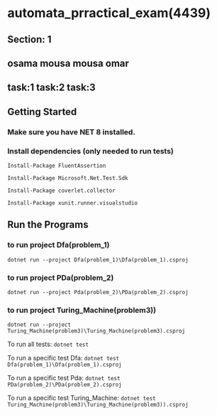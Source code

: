 # automata_prractical_exam(4439)
## Section: 1
## osama mousa mousa omar
## task:1       task:2     task:3

## Getting Started
### Make sure you have NET 8 installed. 

### Install dependencies (only needed to run tests) 

 
 ``` Install-Package FluentAssertion ```
 
``` Install-Package Microsoft.Net.Test.Sdk ```

``` Install-Package coverlet.collector ```

 ``` Install-Package xunit.runner.visualstudio ```


## Run the Programs
### to run project Dfa(problem_1)
``` dotnet run --project Dfa(problem_1)\Dfa(problem_1).csproj  ```

### to run project PDa(problem_2)

``` dotnet run --project Pda(problem_2)\PDa(problem_2).csproj ```

### to run project Turing_Machine(problem3))

``` dotnet run --project Turing_Machine(problem3)\Turing_Machine(problem3).csproj ```

 To run all tests: ``` dotnet test ```
 
To run a specific test Dfa: ```dotnet test Dfa(problem_1)\Dfa(problem_1).csproj ```

To run a specific test Pda: ``` dotnet test PDa(problem_2)\PDa(problem_2).csproj ```

To run a specific test Turing_Machine: ```dotnet test Turing_Machine(problem3)\Turing_Machine(problem3)).csproj ```

